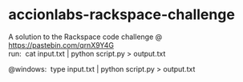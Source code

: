 # accionlabs-rackspace-challenge
A solution to the Rackspace code challenge @ https://pastebin.com/qrnX9Y4G  
run: 
​	cat input.txt | python script.py > output.txt

@windows:
​	type input.txt | python script.py > output.txt
